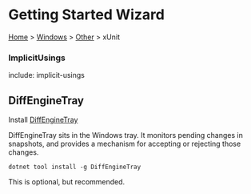 # Getting Started Wizard

[Home](/docs/wiz/readme.md) > [Windows](pickide_Windows.md) > [Other](picktest_Windows_Other.md) > xUnit

### ImplicitUsings

include: implicit-usings

## DiffEngineTray

Install [DiffEngineTray](https://github.com/VerifyTests/DiffEngine/blob/main/docs/tray.md)

DiffEngineTray sits in the Windows tray. It monitors pending changes in snapshots, and provides a mechanism for accepting or rejecting those changes.

```
dotnet tool install -g DiffEngineTray
```

This is optional, but recommended.
